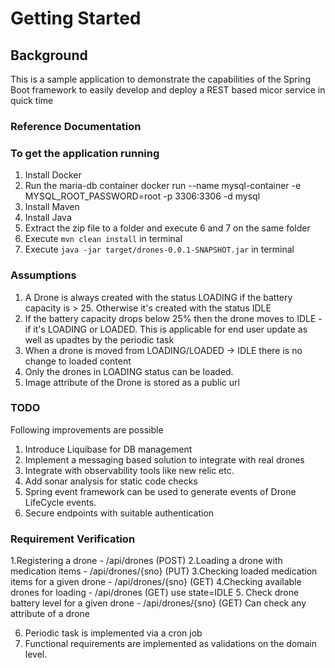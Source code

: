 # Getting Started

## Background
This is a sample application to demonstrate the capabilities of the Spring Boot framework
to easily develop and deploy a REST based micor service in quick time
### Reference Documentation


### To get the application running
1. Install Docker
2. Run the maria-db container
   docker run --name mysql-container -e MYSQL_ROOT_PASSWORD=root -p 3306:3306 -d mysql
3. Install Maven
4. Install Java
5. Extract the zip file to a folder and execute 6 and 7 on the same folder
6. Execute `mvn clean install` in terminal
7. Execute `java -jar target/drones-0.0.1-SNAPSHOT.jar` in terminal

### Assumptions

1. A Drone is always created with the status LOADING if the battery capacity is  > 25. 
   Otherwise it's created with the status IDLE
2. If the battery capacity drops below 25% then the drone moves to IDLE - if it's LOADING or LOADED. This is applicable 
   for end user update as well as upadtes by the periodic task
3. When a drone is moved from LOADING/LOADED -> IDLE there is no change to loaded content
4. Only the drones in LOADING status can be loaded.
5. Image attribute of the Drone is stored as a public url


### TODO

Following improvements are possible 

1. Introduce Liquibase for DB management
2. Implement a messaging based solution to integrate with real drones
3. Integrate with observability tools like new relic etc.
4. Add sonar analysis for static code checks
5. Spring event framework can be used to generate events of Drone LifeCycle events.
6. Secure endpoints with suitable authentication

### Requirement Verification

1.Registering a drone - /api/drones (POST)
2.Loading a drone with medication items - /api/drones/{sno} (PUT)
3.Checking loaded medication items for a given drone - /api/drones/{sno} (GET)
4.Checking available drones for loading - /api/drones (GET) 
   use state=IDLE
5. Check drone battery level for a given drone - /api/drones/{sno} (GET)
   Can check any attribute of a drone
   
6. Periodic task is implemented via a cron job
7. Functional requirements are implemented as validations on the domain level.
   

    


